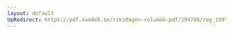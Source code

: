 ```yaml
---
layout: default
UpRedirect: https://pdf.swedeb.se/riksdagen-volumeG-pdf/199798/reg_199798/reg_199798_0185.pdf
---
```

